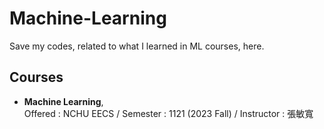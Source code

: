 # Machine-Learning
Save my codes, related to what I learned in ML courses, here. <br>

## Courses
- **Machine Learning**, <br>
Offered : NCHU EECS / Semester : 1121 (2023 Fall) / Instructor : 張敏寬
